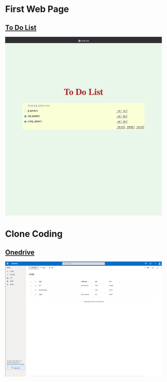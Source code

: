 # First Web Page
## [To Do List](https://github.com/jjungyujin/TIL/tree/main/webProgramming/to_do_list)
![to_do_list_screenshot](to_do_list/to_do_list.png)

# Clone Coding
## [Onedrive](https://github.com/jjungyujin/TIL/tree/main/webProgramming/onedrive)
![onedrive_screenshot](onedrive/onedrive.png)